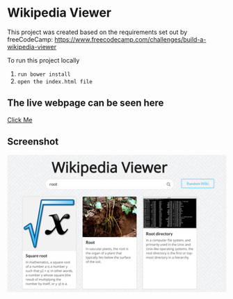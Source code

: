 # Wikipedia Viewer

This project was created based on the requirements set out by freeCodeCamp: https://www.freecodecamp.com/challenges/build-a-wikipedia-viewer

To run this project locally

1. `` run bower install ``
2. `` open the index.html file ``

## The live webpage can be seen here
[Click Me](https://gavin771.github.io/fcc_wikipedia_viewer/)


## Screenshot
![Wikipedia Viewer Screenshot](https://github.com/gavin771/fcc_wikipedia_viewer/blob/master/README/screenshot.png)